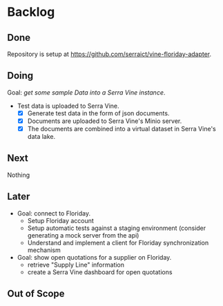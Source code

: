 # Backlog

## Done

Repository is setup at <https://github.com/serraict/vine-floriday-adapter>.

## Doing

Goal: *get some sample Data into a Serra Vine instance*.

* Test data is uploaded to Serra Vine.
  * [x] Generate test data in the form of json documents.
  * [x] Documents are uploaded to Serra Vine's Minio server.
  * [x] The documents are combined into a virtual dataset in Serra Vine's data lake.

## Next

Nothing

## Later

* Goal: connect to Floriday.
  * Setup Floriday account
  * Setup automatic tests against a staging environment (consider generating a mock server from the api)
  * Understand and implement a client for Floriday synchronization mechanism
* Goal: show open quotations for a supplier on Floriday.
  * retrieve "Supply Line" information
  * create a Serra Vine dashboard for open quotations

## Out of Scope
